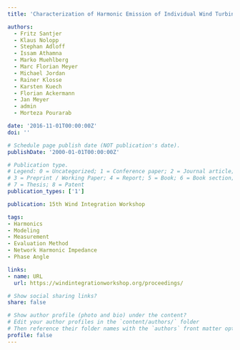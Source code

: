 ```yaml
---
title: 'Characterization of Harmonic Emission of Individual Wind Turbines and PV Inverters Based on Measurements - Part 2 - Wind Turbines'

authors:
  - Fritz Santjer
  - Klaus Nolopp
  - Stephan Adloff
  - Issam Athamna
  - Marko Muehlberg
  - Marc Florian Meyer
  - Michael Jordan
  - Rainer Klosse
  - Karsten Kuech
  - Florian Ackermann
  - Jan Meyer
  - admin
  - Morteza Pourarab

date: '2016-11-01T00:00:00Z'
doi: ''

# Schedule page publish date (NOT publication's date).
publishDate: '2000-01-01T00:00:00Z'

# Publication type.
# Legend: 0 = Uncategorized; 1 = Conference paper; 2 = Journal article;
# 3 = Preprint / Working Paper; 4 = Report; 5 = Book; 6 = Book section;
# 7 = Thesis; 8 = Patent
publication_types: ['1']

publication: 15th Wind Integration Workshop

tags:
- Harmonics
- Modeling
- Measurement
- Evaluation Method
- Network Harmonic Impedance
- Phase Angle

links:
- name: URL
  url: https://windintegrationworkshop.org/proceedings/

# Show social sharing links?
share: false

# Show author profile (photo and bio) under the content?
# Edit your author profiles in the `content/authors/` folder
# Then reference their folder names with the `authors` front matter option above
profile: false
---
```


